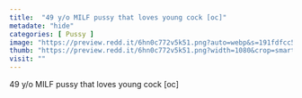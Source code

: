 ```yaml
---
title:  "49 y/o MILF pussy that loves young cock [oc]"
metadate: "hide"
categories: [ Pussy ]
image: "https://preview.redd.it/6hn0c772v5k51.png?auto=webp&s=191fdfcc5ee6b7e919bd6790f3abe230bc5f2175"
thumb: "https://preview.redd.it/6hn0c772v5k51.png?width=1080&crop=smart&auto=webp&s=2496da3acb32ea4663d8c41f73de81ccf7f75a8d"
visit: ""
---
```

49 y/o MILF pussy that loves young cock [oc]
